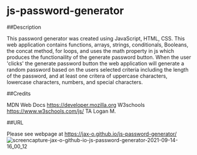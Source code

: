 # js-password-generator
##Description

This password generator was created using JavaScript, HTML, CSS. This web application contains functions, arrays, strings, conditionals, Booleans, the concat method, for loops, and uses the math property in js which produces the functionaility of the generate password button. When the user 'clicks' the generate password button the web application will generate a random password based on the users selected criteria including the length of the password, and at least one critera of uppercase characters, lowercase characters, numbers, and special characters.

##Credits

MDN Web Docs https://developer.mozilla.org
W3schools https://www.w3schools.com/js/
TA Logan M.



##URL

Please see webpage at https://jax-o.github.io/js-password-generator/
![screencapture-jax-o-github-io-js-password-generator-2021-09-14-16_00_12](https://user-images.githubusercontent.com/88553985/133325766-5e5778c8-0b62-4cc6-a865-9ac013d207d1.png)

